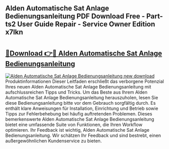 ## Alden Automatische Sat Anlage Bedienungsanleitung PDF Download Free - Part-ts2 User Guide Repair - Service Owner Edition x7lkn

# <h2><a href="http://df0r2as.blite.top/?on=Alden+Automatische+Sat+Anlage+Bedienungsanleitung">🔗Download 👉🔴 Alden Automatische Sat Anlage Bedienungsanleitung</a></h2>

[![Alden Automatische Sat Anlage Bedienungsanleitung new download](https://i.imgur.com/lujVjoI.png)](http://df0r2as.blite.top/?on=Alden+Automatische+Sat+Anlage+Bedienungsanleitung)
Produktinformationen Dieser Leitfaden erschließt das verborgene Potenzial Ihres neuen Alden Automatische Sat Anlage Bedienungsanleitung mit aufschlussreichen Tipps und Tricks. Um das Beste aus Ihrem Alden Automatische Sat Anlage Bedienungsanleitung herauszuholen, lesen Sie diese Bedienungsanleitung bitte vor dem Gebrauch sorgfältig durch. Es enthält klare Anweisungen für Installation, Einrichtung und Betrieb sowie Tipps zur Fehlerbehebung bei häufig auftretenden Problemen. Dieses bemerkenswerte Alden Automatische Sat Anlage Bedienungsanleitung bietet eine umfassende Suite von Funktionen, die Ihren Workflow optimieren. Ihr Feedback ist wichtig, Alden Automatische Sat Anlage Bedienungsanleitung. Wir schätzen Ihr Feedback und sind bestrebt, einen außergewöhnlichen Kundenservice zu bieten.
